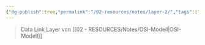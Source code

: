 ```yaml
---
{"dg-publish":true,"permalink":"/02-resources/notes/layer-2/","tags":["netzwerk","LF09"],"updated":"2024-07-10T14:48:40.000+02:00"}
---
```


>Data Link Layer von [[02 - RESOURCES/Notes/OSI-Modell\|OSI-Modell]]